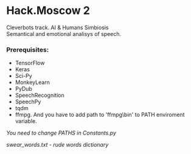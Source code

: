 # Hack.Moscow 2
Cleverbots track. AI &amp; Humans Simbiosis  
Semantical and emotional analisys of speech.
### Prerequisites:

- TensorFlow
- Keras
- Sci-Py
- MonkeyLearn
- PyDub
- SpeechRecognition
- SpeechPy
- tqdm
- ffmpg. And you have to add path to 'ffmpg\bin' to PATH enviroment variable.

*You need to change PATHS in Constants.py* 

*swear_words.txt - rude words dictionary*

